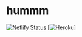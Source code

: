 # hummm

[![Netlify Status](https://api.netlify.com/api/v1/badges/39b578bb-c060-4593-88fe-ae3d103ace31/deploy-status)](https://app.netlify.com/sites/hummbiotech/deploys)
[![Heroku](https://humm-biotech.herokuapp.com/?app=angularjs-crypto&style=flat&svg=1&root=index.html)]

